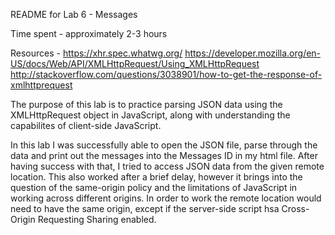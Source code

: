 README for Lab 6 - Messages

Time spent - approximately 2-3 hours

Resources -
https://xhr.spec.whatwg.org/
https://developer.mozilla.org/en-US/docs/Web/API/XMLHttpRequest/Using_XMLHttpRequest
http://stackoverflow.com/questions/3038901/how-to-get-the-response-of-xmlhttprequest


The purpose of this lab is to practice parsing JSON data using the XMLHttpRequest object in JavaScript,
along with understanding the capabilites of client-side JavaScript.

In this lab I was successfully able to open the JSON file, parse through the data and print out the messages into
the Messages ID in my html file. After having success with that, I tried to access JSON data from the given remote location.
This also worked after a brief delay, however it brings into the question of the same-origin policy and the limitations of JavaScript in working across different origins. In order to work the remote location would need to have the same origin, except if the server-side script hsa Cross-Origin Requesting Sharing enabled.
